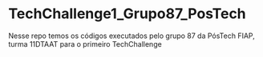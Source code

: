 # TechChallenge1_Grupo87_PosTech
Nesse repo temos os códigos executados pelo grupo 87 da PósTech FIAP, turma 11DTAAT para o primeiro TechChallenge

